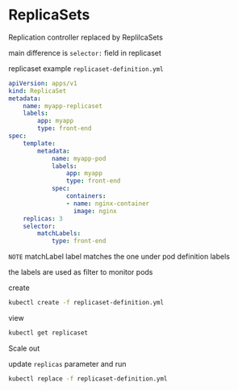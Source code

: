 # ReplicaSets

Replication controller replaced by ReplilcaSets

main difference is `selector:` field in replicaset

replicaset example `replicaset-definition.yml`

```yaml
apiVersion: apps/v1
kind: ReplicaSet
metadata:
    name: myapp-replicaset
    labels:
        app: myapp
        type: front-end
spec:
    template:
        metadata:
            name: myapp-pod
            labels:
                app: myapp
                type: front-end
            spec:
                containers:
                - name: nginx-container
                  image: nginx
    replicas: 3
    selector:
        matchLabels:
            type: front-end
```

`NOTE` matchLabel label matches the one under pod definition labels

the labels are used as filter to monitor pods

create

```bash
kubectl create -f replicaset-definition.yml
```

view

```bash
kubectl get replicaset
```

Scale out

update `replicas` parameter and run

```bash
kubectl replace -f replicaset-definition.yml
```